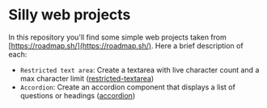 # Silly web projects
In this repository you'll find some simple web projects taken from [https://roadmap.sh/](https://roadmap.sh/). Here a brief description of each:
- `Restricted text area`: Create a textarea with live character count and a max character limit ([restricted-textarea](https://roadmap.sh/projects/restricted-textarea))
- `Accordion`: Create an accordion component that displays a list of questions or headings ([accordion](https://roadmap.sh/projects/accordion))
